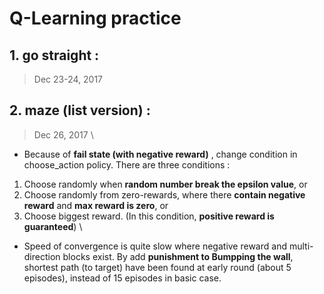 # Q-Learning practice

## 1. go straight : 
> Dec 23-24, 2017


## 2. maze (list version) : 
> Dec 26, 2017 \

- Because of **fail state (with negative reward)** , change condition in choose_action policy. There are three conditions :
1. Choose randomly when **random number break the epsilon value**, or
2. Choose randomly from zero-rewards, where there **contain negative reward** and **max reward is zero**, or
3. Choose biggest reward. (In this condition, **positive reward is guaranteed**) \

- Speed of convergence is quite slow where negative reward and multi-direction blocks exist. By add **punishment to Bumpping the wall**, shortest path (to target) have been found at early round (about 5 episodes), instead of 15 episodes in basic case.
